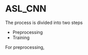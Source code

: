 # ASL_CNN


The process is divided into two steps
 - Preprocessing
 - Training

For preprocessing,  
